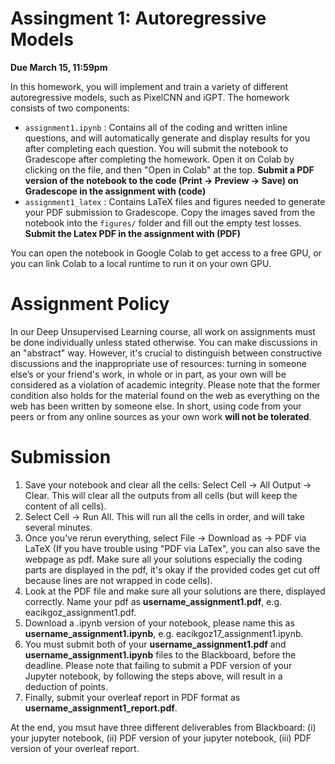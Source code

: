 # Assingment 1: Autoregressive Models

**Due March 15, 11:59pm**

In this homework, you will implement and train a variety of different autoregressive models, such as PixelCNN and iGPT. The homework consists of two components:
* `assignment1.ipynb` : Contains all of the coding and written inline questions, and will automatically generate and display results for you after completing each question. You will submit the notebook to Gradescope after completing the homework. Open it on Colab by clicking on the file, and then "Open in Colab" at the top. **Submit a PDF version of the notebook to the code (Print -> Preview -> Save) on Gradescope in the assignment with (code)**
* `assignment1_latex` :  Contains LaTeX files and figures needed to generate your PDF submission to Gradescope. Copy the images saved from the notebook into the `figures/` folder and fill out the empty test losses.  **Submit the Latex PDF in the assignment with (PDF)**

You can open the notebook in Google Colab to get access to a free GPU, or you can link Colab to a local runtime to run it on your own GPU.  


# Assignment Policy

In our Deep Unsupervised Learning course, all work on assignments must be done individually unless stated otherwise. You can make discussions in an "abstract" way. However, it's crucial to distinguish between constructive discussions and the inappropriate use of resources: turning in someone else’s or your friend's work, in whole or in part, as your own will be considered as a violation of academic integrity. Please note that the former condition also holds for the material found on the web as everything on the web has been written by someone else. In short, using code from your peers or from any online sources as your own work **will not be tolerated**.


# Submission

1. Save your notebook and clear all the cells: Select Cell -> All Output -> Clear. This will clear all the outputs from all cells (but will keep the content of all cells).
2. Select Cell -> Run All. This will run all the cells in order, and will take several minutes.
3. Once you've rerun everything, select File -> Download as -> PDF via LaTeX (If you have trouble using "PDF via LaTex", you can also save the webpage as pdf. Make sure all your solutions especially the coding parts are displayed in the pdf, it's okay if the provided codes get cut off because lines are not wrapped in code cells).
4. Look at the PDF file and make sure all your solutions are there, displayed correctly. Name your pdf as **username_assignment1.pdf**, e.g. eacikgoz_assignment1.pdf.
5. Download a .ipynb version of your notebook, please name this as **username_assignment1.ipynb**, e.g. eacikgoz17_assignment1.ipynb.
6. You must submit both of your **username_assignment1.pdf** and **username_assignment1.ipynb** files to the Blackboard, before the deadline. Please note that failing to submit a PDF version of your Jupyter notebook, by following the steps above, will result in a deduction of points.
7. Finally, submit your overleaf report in PDF format as **username_assignment1_report.pdf**.

At the end, you msut have three different deliverables from Blackboard: (i) your jupyter notebook, (ii) PDF version of your jupyter notebook, (iii) PDF version of your overleaf report.